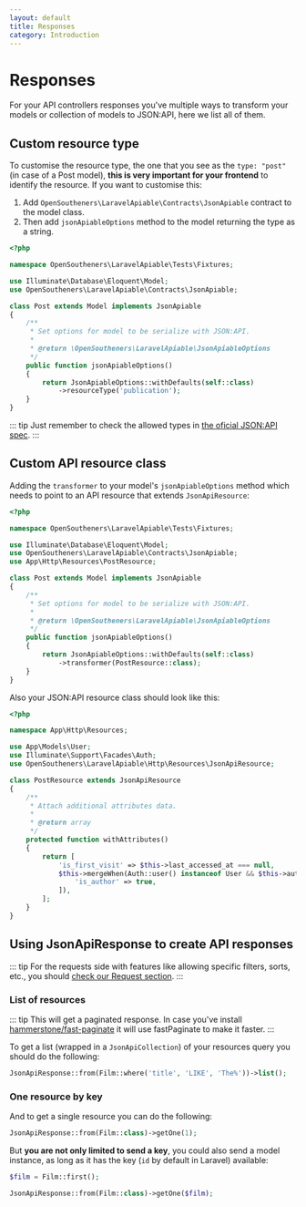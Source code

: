 ```yaml
---
layout: default
title: Responses
category: Introduction
---
```


# Responses

For your API controllers responses you've multiple ways to transform your models or collection of models to JSON:API, here we list all of them.

## Custom resource type

To customise the resource type, the one that you see as the `type: "post"` (in case of a Post model), **this is very important for your frontend** to identify the resource. If you want to customise this:

1. Add `OpenSoutheners\LaravelApiable\Contracts\JsonApiable` contract to the model class.
2. Then add `jsonApiableOptions` method to the model returning the type as a string.

```php
<?php

namespace OpenSoutheners\LaravelApiable\Tests\Fixtures;

use Illuminate\Database\Eloquent\Model;
use OpenSoutheners\LaravelApiable\Contracts\JsonApiable;

class Post extends Model implements JsonApiable
{
    /**
     * Set options for model to be serialize with JSON:API.
     *
     * @return \OpenSoutheners\LaravelApiable\JsonApiableOptions
     */
    public function jsonApiableOptions()
    {
        return JsonApiableOptions::withDefaults(self::class)
            ->resourceType('publication');
    }
}
```

::: tip
Just remember to check the allowed types in [the oficial JSON:API spec](https://jsonapi.org/format/#document-member-names).
:::

## Custom API resource class

Adding the `transformer` to your model's `jsonApiableOptions` method which needs to point to an API resource that extends `JsonApiResource`:

```php
<?php

namespace OpenSoutheners\LaravelApiable\Tests\Fixtures;

use Illuminate\Database\Eloquent\Model;
use OpenSoutheners\LaravelApiable\Contracts\JsonApiable;
use App\Http\Resources\PostResource;

class Post extends Model implements JsonApiable
{
    /**
     * Set options for model to be serialize with JSON:API.
     *
     * @return \OpenSoutheners\LaravelApiable\JsonApiableOptions
     */
    public function jsonApiableOptions()
    {
        return JsonApiableOptions::withDefaults(self::class)
            ->transformer(PostResource::class);
    }
}
```

Also your JSON:API resource class should look like this:

```php
<?php

namespace App\Http\Resources;

use App\Models\User;
use Illuminate\Support\Facades\Auth;
use OpenSoutheners\LaravelApiable\Http\Resources\JsonApiResource;

class PostResource extends JsonApiResource
{
    /**
     * Attach additional attributes data.
     *
     * @return array
     */
    protected function withAttributes()
    {
        return [
            'is_first_visit' => $this->last_accessed_at === null,
            $this->mergeWhen(Auth::user() instanceof User && $this->author->id === Auth::id(), [
                'is_author' => true,
            ]),
        ];
    }
}
```

## Using JsonApiResponse to create API responses

::: tip
For the requests side with features like allowing specific filters, sorts, etc., you should [check our Request section](requests.md).
:::

### List of resources

::: tip
This will get a paginated response. In case you've install [hammerstone/fast-paginate](https://github.com/hammerstonedev/fast-paginate) it will use fastPaginate to make it faster.
:::

To get a list (wrapped in a `JsonApiCollection`) of your resources query you should do the following:

```php
JsonApiResponse::from(Film::where('title', 'LIKE', 'The%'))->list();
```

### One resource by key

And to get a single resource you can do the following:

```php
JsonApiResponse::from(Film::class)->getOne(1);
```

But **you are not only limited to send a key**, you could also send a model instance, as long as it has the key (`id` by default in Laravel) available:

```php
$film = Film::first();

JsonApiResponse::from(Film::class)->getOne($film);
```